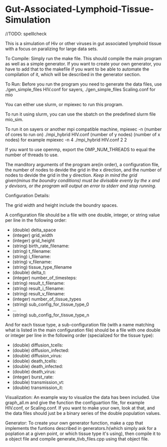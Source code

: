 Gut-Associated-Lymphoid-Tissue-Simulation
=========================================

//TODO: spelllcheck


This is a simulation of Hiv or other viruses in gut associated lymphoid tissue with a focus on paralizing for large data sets.

To Compile: Simply run the make file. This should compile the main program as well as a simple generator. If you want to create your own generator, you have to add that to the
makefile if you want to be able to automate the compilation of it, which will be described in the generator section. 

To Run: Before you run the program you need to generate the data files, use ./gen_simple_files HIV.conf for sayers, ./gen_simple_files Scaling.conf for mio

You can either use slurm, or mpiexec to run this program. 

To run it using slurm, you can use the sbatch on the predefined slurm file mio_sim. 

To run it on sayers or another mpi compatible machine, mpiexec -n (number of cores to run on) ./mpi_hybrid HIV.conf (number of y nodes) (number of x nodes) for example
mpiexec -n 4 ./mpi_hybrid HIV.conf 2 2

If you want to use openmp, export the OMP_NUM_THREADS to equal the number of threads to use. 

The manditory arguments of the program are(in order), a configuration file, the number of nodes to devide the grid in the x direction, and the number of nodes to devide the grid in the y direction. *Keep in mind the grid given(minus the boundry conditions) must be divisable evenly by the x and y devisors, or the program will output an error to stderr and stop running.*

Configuration Details:

The grid width and height include the boundry spaces.

A configuration file should be a file with one double, integer, or string value per line in the following order:
* (double) delta_space
* (integer) grid_width
* (integer) grid_height
* (string) birth_rate_filename:
* (string) t_filename:
* (string) i_filename:
* (string) v_filename:
* (string) tissue_type_filename
* (double) delta_t:
* (integer) number_of_timesteps:
* (string) result_t_filename:
* (string) result_i_filename:
* (string) result_v_filename:
* (integer) number_of_tissue_types
* (string) sub_config_for_tissue_type_0
* ...
* (string) sub_config_for_tissue_type_n

And for each tissue type, a sub-configuration file (with a name matching what is listed in the main configuration file) should be a file with one double or integer per line in the following order (specialized for the tissue type):
* (double) diffusion_tcells:
* (double) diffusion_infected:
* (double) diffusion_virus:
* (double) death_tcells:
* (double) death_infected:
* (double) death_virus:
* (integer) burst_rate:
* (double) transmission_vt:
* (double) transmission_it:

Visualization: An example way to visualize the data has been included. Use graph_all.m and give the function the configuartion file, for example HIV.conf, or Scaling.conf. If you want to make your own, look at that, and the data files should just be a binary series of the double population values.

Generator: To create your own generator function, make a cpp that implements the funtions described in generators.h(which simply ask for a poplation at a given point, or which tissue type it's using), then compile it to a object file and compile generate_tivb_files.cpp using that object file. 





